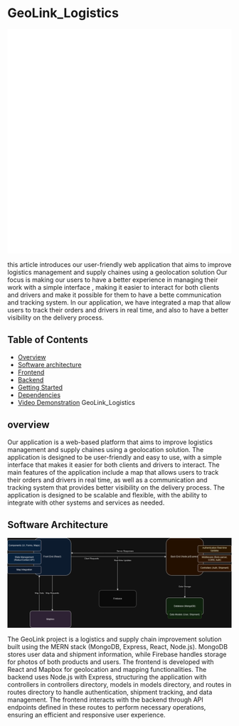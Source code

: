 # GeoLink_Logistics
![logo](photos/logo.png)

this article introduces our user-friendly web application that aims to improve logistics management and supply chaines using a geolocation solution Our focus is making our users to have a better experience in managing their work with a simple interface , making it easier to interact for both clients and drivers and make it possible for them to have a bette communication and tracking system.
In our application, we have integrated a map that allow users to track their orders and drivers in real time, and also to have a better visibility on the delivery process.

## Table of Contents
- [Overview](#overview)
- [Software architecture](#Software_Architecture)
- [Frontend](#frontend)
- [Backend](#backend)
- [Getting Started](#getting-started)
- [Dependencies](#dependencies)
- [Video Demonstration](#Video-Demonstration)
GeoLink_Logistics




## overview

Our application is a web-based platform that aims to improve logistics management and supply chaines using a geolocation solution. The application is designed to be user-friendly and easy to use, with a simple interface that makes it easier for both clients and drivers to interact. The main features of the application include a map that allows users to track their orders and drivers in real time, as well as a communication and tracking system that provides better visibility on the delivery process. The application is designed to be scalable and flexible, with the ability to integrate with other systems and services as needed.

## Software Architecture
![archi](photos/archite.drawio.png)

The GeoLink project is a logistics and supply chain improvement solution built using the MERN stack (MongoDB, Express, React, Node.js). MongoDB stores user data and shipment information, while Firebase handles storage for photos of both products and users. The frontend is developed with React and Mapbox for geolocation and mapping functionalities. The backend uses Node.js with Express, structuring the application with controllers in controllers directory, models in models directory, and routes in routes directory to handle authentication, shipment tracking, and data management. The frontend interacts with the backend through API endpoints defined in these routes to perform necessary operations, ensuring an efficient and responsive user experience.
